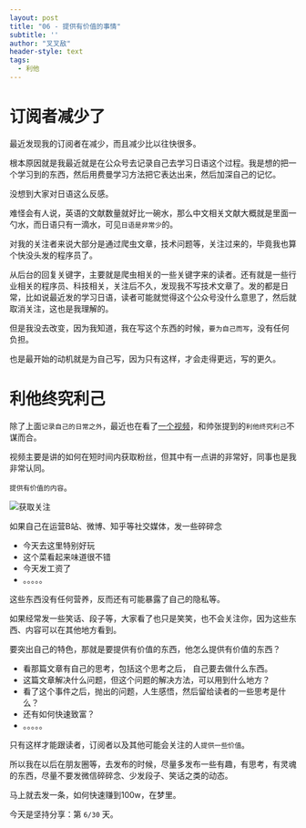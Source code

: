 ```yaml
---
layout: post
title: "06 - 提供有价值的事情"
subtitle: ''
author: "叉叉敌"
header-style: text
tags:
  - 利他
---
```



# 订阅者减少了


最近发现我的订阅者在减少，而且减少比以往快很多。

根本原因就是我最近就是在公众号去记录自己去学习日语这个过程。我是想的把一个学习到的东西，然后用费曼学习方法把它表达出来，然后加深自己的记忆。

没想到大家对日语这么反感。

难怪会有人说，英语的文献数量就好比一碗水，那么中文相关文献大概就是里面一勺水，而日语只有一滴水，可见`日语是非常少`的。


对我的关注者来说大部分是通过爬虫文章，技术问题等，关注过来的，毕竟我也算个快没头发的程序员了。

从后台的回复关键字，主要就是爬虫相关的一些关键字来的读者。还有就是一些行业相关的程序员、科技相关，关注后不久，发现我不写技术文章了。发的都是日常，比如说最近发的学习日语，读者可能就觉得这个公众号没什么意思了，然后就取消关注，这也是我理解的。

但是我没去改变，因为我知道，我在写这个东西的时候，`要为自己而写`，没有任何负担。

也是最开始的动机就是为自己写，因为只有这样，才会走得更远，写的更久。


# 利他终究利己



除了上面`记录自己的日常之外`，最近也在看了[一个视频](https://www.youtube.com/watch?v=8Oi2Z3F69SQ)，和帅张提到的`利他终究利己`不谋而合。

视频主要是讲的如何在短时间内获取粉丝，但其中有一点讲的非常好，同事也是我非常认同。

`提供有价值的内容`。

![获取关注](https://gitee.com/chasays/mdPic/raw/master/uPic/3aRG2v.png)


如果自己在运营B站、微博、知乎等社交媒体，发一些碎碎念

- 今天去这里特别好玩
- 这个菜看起来味道很不错
- 今天发工资了
- 。。。。。

这些东西没有任何营养，反而还有可能暴露了自己的隐私等。

如果经常发一些笑话、段子等，大家看了也只是笑笑，也不会关注你，因为这些东西、内容可以在其他地方看到。

要突出自己的特色，那就是要提供有价值的东西，他怎么提供有价值的东西？

- 看那篇文章有自己的思考，包括这个思考之后， 自己要去做什么东西。
- 这篇文章解决什么问题，但这个问题的解决方法，可以用到什么地方？
- 看了这个事件之后，抛出的问题，人生感悟，然后留给读者的一些思考是什么？
- 还有如何快速致富？
- 。。。。。

只有这样才能跟读者，订阅者以及其他可能会关注的人`提供一些价值`。

所以我在以后在朋友圈等，去发布的时候，尽量多发布一些有趣，有思考，有灵魂的东西，尽量不要发微信碎碎念、少发段子、笑话之类的动态。

马上就去发一条，如何快速赚到100w，在梦里。




今天是坚持分享：第 `6/30` 天。

